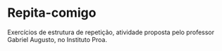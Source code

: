 # Repita-comigo
Exercícios de estrutura de repetição, atividade proposta pelo professor Gabriel Augusto, no Instituto Proa.
